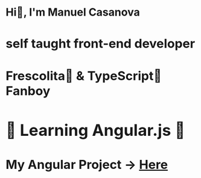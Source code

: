 <h1>Hi🖖, I'm Manuel Casanova<h/1>
<h3>self taught front-end developer</h3>
<h3>Frescolita🥤 & TypeScript💙 Fanboy</h3>
<h2>🚧 Learning Angular.js 🚧</h2>
<h3>My Angular Project -> <a href="https://angular-example-project.vercel.app/" target:_blank>Here</a></h3>
<!---
sudoMag/sudoMag is a ✨ special ✨ repository because its `README.md` (this file) appears on your GitHub profile.
You can click the Preview link to take a look at your changes.
--->

